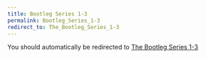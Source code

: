 ```yaml
---
title: Bootleg Series 1-3
permalink: Bootleg_Series_1-3
redirect_to: The_Bootleg_Series_1-3
---
```


You should automatically be redirected to [The Bootleg Series 1-3](The_Bootleg_Series_1-3/)

